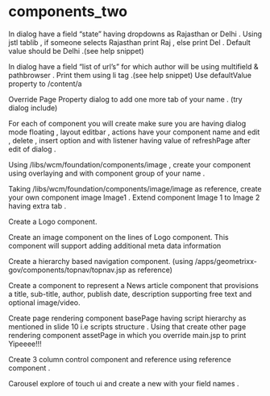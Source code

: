 # components_two

In dialog have a field “state” having dropdowns as Rajasthan or Delhi . Using jstl tablib , if someone selects Rajasthan print Raj , else print Del . Default value should be Delhi .(see help snippet)

In dialog have a field “list of url’s” for which author will be using multifield & pathbrowser . Print them using li tag .(see help snippet) Use defaultValue property to /content/a

Override Page Property dialog to add one more tab of your name . (try dialog include)

For each of component you will create make sure you are having dialog mode floating , layout editbar , actions have your component name and edit , delete , insert option and with listener having value of refreshPage after edit of dialog .

Using /libs/wcm/foundation/components/image , create your component using overlaying and with component group of your name .

 Taking /libs/wcm/foundation/components/image/image  as reference, create your own component image Image1 . Extend component Image 1 to Image 2 having extra tab .

Create a Logo component.

 Create an image component on the lines of Logo component. This component will support adding additional meta data information

Create a hierarchy based navigation component. (using /apps/geometrixx-gov/components/topnav/topnav.jsp as reference)

Create a component to represent a News article component that provisions  a title, sub-title, author, publish date, description supporting free text and optional image/video.

Create page rendering component  basePage having script hierarchy as mentioned in slide 10 i.e scripts structure . Using that create other page rendering component assetPage in which you override main.jsp to print Yipeeee!!!

Create 3 column control component and reference using reference component .

 Carousel explore of touch ui and create a new with your field names .

